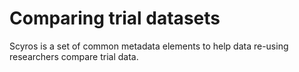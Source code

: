 # Comparing trial datasets

Scyros is a set of common metadata elements to help data re-using researchers compare trial data.

